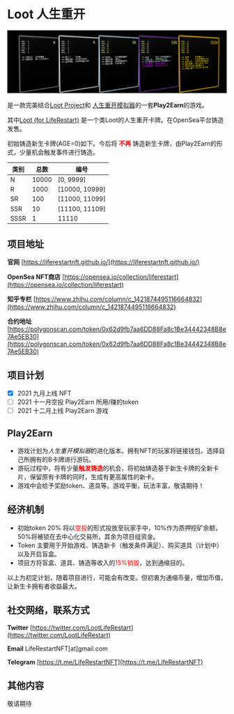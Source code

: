# Loot 人生重开

![background](bg.png)


是一款完美结合[Loot Project](https://opensea.io/collection/lootproject)和 [人生重开模拟器](http://liferestart.syaro.io/view/)的一套**Play2Earn**的游戏。

其中[Loot (for LifeRestart)](https://opensea.io/collection/liferestart) 是一个类Loot的人生重开卡牌。在OpenSea平台铸造发售。

初始铸造新生卡牌(AGE=0)如下。今后将 <span style="color:red">**不再**</span> 铸造新生卡牌，由Play2Earn的形式，少量机会触发事件进行铸造。


| 类别  |总数 | 编号 |
| --- | ----- | ----|
| N  | 10000  | [0, 9999]
| R  | 1000  | [10000, 10999]
| SR | 100  | [11000, 11099]
| SSR| 10 |  [11100, 11109]
|SSSR| 1 | 11110|


## 项目地址
**官网** [https://liferestartnft.github.io/](https://liferestartnft.github.io/)

**OpenSea NFT商店** [https://opensea.io/collection/liferestart](https://opensea.io/collection/liferestart)

**知乎专栏** [https://www.zhihu.com/column/c_1421874495116664832](https://www.zhihu.com/column/c_1421874495116664832)

**合约地址** [https://polygonscan.com/token/0x62d9fb7aa6DD88Fa8c1Be34442348B8e7Ae5EB30](https://polygonscan.com/token/0x62d9fb7aa6DD88Fa8c1Be34442348B8e7Ae5EB30)


## 项目计划

- [x] 2021 九月上线 NFT
- [ ] 2021 十一月空投 Play2Earn 所用/赚的token
- [ ] 2021 十二月上线 Play2Earn 游戏

## Play2Earn

* 游戏计划为*人生重开模拟器*的进化版本。拥有NFT的玩家将链接钱包，选择自己所拥有的B卡牌进行游玩。
* 游玩过程中，将有少量<span style="color:red">**触发铸造**</span>的机会，将初始铸造基于新生卡牌的全新卡片，保留原有卡牌的同时，生成有更高属性的新卡。
* 游戏中会给予奖励token、道具等。游戏平衡，玩法丰富，敬请期待！

## 经济机制

* 初始token 20% 将以<span style="color:red">空投</span>的形式投放至玩家手中，10%作为质押挖矿余额，50%将被锁在去中心化交易所，其余为项目组资金。
* Token 主要用于开始游戏、铸造新卡（触发条件满足）、购买道具（计划中）以及开启盲盒。
* 项目方将盲盒、道具、铸造等收入的<span style="color:red">15%销毁</span>，达到通缩目的。

以上为初定计划，随着项目进行，可能会有改变。但初衷为通缩币量，增加币值，让新生卡拥有者收益最大。

## 社交网络，联系方式

**Twitter** [https://twitter.com/LootLifeRestart](https://twitter.com/LootLifeRestart)

**Email** LifeRestartNFT[at]gmail.com

**Telegram** [https://t.me/LifeRestartNFT](https://t.me/LifeRestartNFT)

## 其他内容
敬请期待
